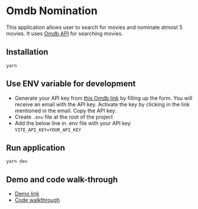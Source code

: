 # Omdb Nomination

This application allows user to search for movies and nominate atmost 5 movies.
It uses [Omdb API](https://www.omdbapi.com/) for searching movies.

## Installation
```
yarn
```

## Use ENV variable for development

- Generate your API key from [this Omdb link](https://www.omdbapi.com/apikey.aspx) by filling up the form. 
You will receive an email with the API key. Activate the key by clicking in the link mentioned in the email.
Copy the API key.
- Create `.env` file at the root of the project
- Add the below line in .env file with your API key
```VITE_API_KEY=YOUR_API_KEY```

## Run application
```
yarn dev
```

## Demo and code walk-through

- [Demo link](https://www.loom.com/share/586f61a123b84cd38cbccaad9a19db71)
- [Code walkthrough]()